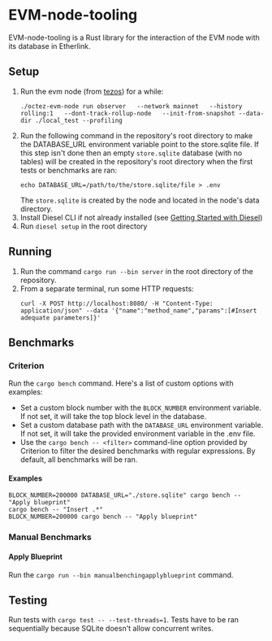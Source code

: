 # EVM-node-tooling

EVM-node-tooling is a Rust library for the interaction of the EVM node with its database in Etherlink.


## Setup

1. Run the evm node (from [tezos](https://gitlab.com/tezos/tezos)) for a while:
   ```
   ./octez-evm-node run observer   --network mainnet   --history rolling:1   --dont-track-rollup-node   --init-from-snapshot --data-dir ./local_test --profiling
   ```  
2. Run the following command in the repository's root directory to make the DATABASE_URL environment variable point to the store.sqlite file. If this step isn't done then an empty `store.sqlite` database (with no tables) will be created in the repository's root directory when the first tests or benchmarks are ran:
   ```
   echo DATABASE_URL=/path/to/the/store.sqlite/file > .env
   ```
   The `store.sqlite` is created by the node and located in the node's data directory.  
3. Install Diesel CLI if not already installed (see [Getting Started with Diesel](https://diesel.rs/guides/getting-started))
4. Run `diesel setup` in the root directory

## Running

1. Run the command `cargo run --bin server` in the root directory of the repository.  
2. From a separate terminal, run some HTTP requests:
   ```
   curl -X POST http://localhost:8080/ -H "Content-Type: application/json" --data '{"name":"method_name","params":[#Insert adequate parameters]}'
   ```

## Benchmarks

### Criterion 

Run the `cargo bench` command. Here's a list of custom options with examples:  

- Set a custom block number with the `BLOCK_NUMBER` environment variable. If not set, it will take the top block level in the database.
- Set a custom database path with the `DATABASE_URL` environment variable. If not set, it will take the provided environment variable in the .env file.
- Use the `cargo bench -- <filter>` command-line option provided by Criterion to filter the desired benchmarks with regular expressions. By default, all benchmarks will be ran.

#### Examples
```
BLOCK_NUMBER=200000 DATABASE_URL="./store.sqlite" cargo bench -- "Apply blueprint" 
cargo bench -- "Insert .*"  
BLOCK_NUMBER=200000 cargo bench -- "Apply blueprint"  
```

### Manual Benchmarks

#### Apply Blueprint

Run the `cargo run --bin manualbenchingapplyblueprint` command.


## Testing

Run tests with `cargo test -- --test-threads=1`. Tests have to be ran sequentially because SQLite doesn't allow concurrent writes.